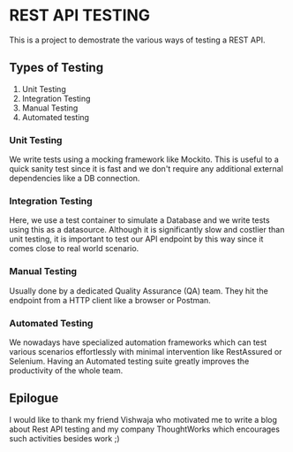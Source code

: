 # REST API TESTING

This is a project to demostrate the various ways of testing a REST API.

## Types of Testing
1. Unit Testing
2. Integration Testing
3. Manual Testing
4. Automated testing

### Unit Testing
We write tests using a mocking framework like Mockito. This is useful to a quick sanity test since it is fast and we don't require any additional external dependencies like a DB connection.

### Integration Testing
Here, we use a test container to simulate a Database and we write tests using this as a datasource. Although it is significantly slow and costlier than unit testing, it is important to test our API endpoint by this way since it comes close to real world scenario.

### Manual Testing
Usually done by a dedicated Quality Assurance (QA) team. They hit the endpoint from a HTTP client like a browser or Postman.

### Automated Testing
We nowadays have specialized automation frameworks which can test various scenarios effortlessly with minimal intervention like RestAssured or Selenium. Having an Automated testing suite greatly improves the productivity of the whole team.

## Epilogue
I would like to thank my friend Vishwaja who motivated me to write a blog about Rest API testing and my company ThoughtWorks which encourages such activities besides work ;)